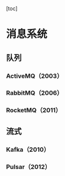 [toc]

# 消息系统

## 队列

### ActiveMQ（2003）

### RabbitMQ（2006）

### RocketMQ（2011）

## 流式

### Kafka（2010）

### Pulsar（2012）